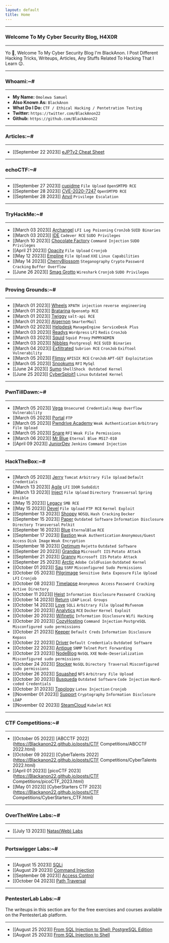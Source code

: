 ```yaml
---
layout: default
title: Home
---
```


* * *
### Welcome To My Cyber Security Blog, H4X0R
* * *

Yo 👋, Welcome To My Cyber Security Blog I'm BlackAnon. I Post Different Hacking Tricks, Writeups, Articles, Any Stuffs Related To Hacking That I Learn 😉. 

* * *
### Whoami:~#
* * *

- **My Name:**    `Omolewa Samuel`
- **Also Known As:** `BlackAnon`
- **What Do I Do:**  `CTF / Ethical Hacking / Pentetration Testing`
- **Twitter:** `https://twitter.com/BlackAnon22`
- **Github:** `https://github.com/BlackAnon22`

* * *
### **Articles:~#**
* * *

- [[September 22 2023]] [eJPTv2 Cheat Sheet](https://Blackanon22.github.io/posts/contents/eJPTv2.html)

* * *
### **echoCTF:~#**
* * *

- [[September 27 2023]] [cupidme](https://Blackanon22.github.io/posts/echoctf/cupidme.html) `File Upload` `OpenSMTPD RCE`
- [[September 28 2023]] [CVE-2020-7247](https://Blackanon22.github.io/posts/echoctf/CVE_2020_7247.html) `OpenSMTPD RCE`
- [[September 28 2023]] [Anvil](https://Blackanon22.github.io/posts/echoctf/anvil.html) `Privilege Escalation`


* * *
### **TryHackMe:~#**
* * *

- [[March 03 2023]] [Archangel](https://Blackanon22.github.io/posts/tryhackme/archangel.html) `LFI Log Poisoning` `CronJob` `SUID Binaries`
- [[March 03 2023]] [IDE](https://Blackanon22.github.io/posts/tryhackme/ide.html) `Cadever RCE` `SUDO Privileges`
- [[March 10 2023]] [Chocolate Factory](https://Blackanon22.github.io/posts/tryhackme/chocolate_factory.html) `Command Injection` `SUDO Privileges`
- [[April 21 2023]] [Opacity](https://Blackanon22.github.io/posts/tryhackme/opacity.html) `File Upload` `Cronjob`
- [[May 12 2023]] [Empline](https://Blackanon22.github.io/posts/tryhackme/empline.html) `File Upload` `XXE` `Linux Capabilities`
- [[May 14 2023]] [CherryBlossom](https://Blackanon22.github.io/posts/tryhackme/cherry_blossom.html) `Steganography` `Crypto` `Password Cracking` `Buffer Overflow`
- [[June 26 2023]] [Smag Grotto](https://Blackanon22.github.io/posts/tryhackme/smag_grotto.html) `Wireshark` `Cronjob`  `SUDO Privileges`

* * *
### **Proving Grounds:~#**
* * *
- [[March 01 2023]] [Wheels](https://Blackanon22.github.io/posts/proving_grounds/wheels.html) `XPATH injection` `reverse engineering`
- [[March 01 2023]] [Bratarina](https://Blackanon22.github.io/posts/proving_grounds/bratarina.html) `Opensmtp RCE`
- [[March 01 2023]] [Twiggy](https://Blackanon22.github.io/posts/proving_grounds/twiggy.html) `salt-api RCE`
- [[March 01 2023]] [Algernon](https://Blackanon22.github.io/posts/proving_grounds/algernon.html) `SmarterMail`
- [[March 02 2023]] [Helpdesk](https://Blackanon22.github.io/posts/proving_grounds/helpdesk.html) `ManageEngine ServiceDesk Plus`
- [[March 03 2023]] [Readys](https://Blackanon22.github.io/posts/proving_grounds/readys.html) `Wordpress` `LFI` `Redis` `CronJob`
- [[March 03 2023]] [Squid](https://Blackanon22.github.io/posts/proving_grounds/squid.html) `Squid Proxy` `PHPMYADMIN`
- [[March 03 2023]] [Nibbles](https://Blackanon22.github.io/posts/proving_grounds/nibbles.html) `Postgresql RCE` `SUID Binaries`
- [[March 04 2023]] [Exfiltrated](https://Blackanon22.github.io/posts/proving_grounds/exfiltrated.html) `Subrion RCE` `CronJob` `Exiftool Vulnerability`
- [[March 05 2023]] [Flimsy](https://Blackanon22.github.io/posts/proving_grounds/flimsy.html) `APISIX RCE` `CronJob` `APT-GET Exploitation`
- [[March 05 2023]] [Snookums](https://Blackanon22.github.io/posts/proving_grounds/snookums.html) `RFI` `MySql`
- [[June 24 2023]] [Sumo](https://Blackanon22.github.io/posts/proving_grounds/sumo.html) `ShellShock ` `Outdated Kernel`
- [[June 25 2023]] [CyberSploit1](https://Blackanon22.github.io/posts/proving_grounds/CyberSploit1.html) `Linux` `Outdated Kernel`

* * *
### **PwnTillDawn:~#**
* * *

- [[March 05 2023]] [Vega](https://Blackanon22.github.io/posts/pwntilldawn/vega.html) `Unsecured Credentials` `Heap Overflow Vulnerability`
-  [[March 05 2023]] [Portal](https://Blackanon22.github.io/posts/pwntilldawn/portal.html) `FTP`
-  [[March 05 2023]] [Pwndrive Academy](https://Blackanon22.github.io/posts/pwntilldawn/Pwndrive_Academy.html) `Weak Authentication` `Arbitrary File Upload`
-  [[March 05 2023]] [Snare](https://Blackanon22.github.io/posts/pwntilldawn/snare.html) `RFI` `Weak File Permissions`
-  [[March 06 2023]] [Mr Blue](https://Blackanon22.github.io/posts/pwntilldawn/mr_blue.html) `Eternal Blue MS17-010`
-  [[April 09 2023]] [JuniorDev](https://Blackanon22.github.io/posts/pwntilldawn/junior_dev.html) `Jenkins`  `Command Injection`

* * *
### **HackTheBox:~#**
* * *

- [[March 05 2023]] [Jerry](https://Blackanon22.github.io/posts/hackthebox/jerry.html) `Tomcat` `Arbitrary File Upload` `Default Credentials`
- [[March 13 2023]] [Agile](https://Blackanon22.github.io/posts/hackthebox/agile.html) `LFI` `IDOR` `SudoEdit`
- [[March 13 2023]] [Inject](https://Blackanon22.github.io/posts/hackthebox/inject.html) `File Upload` `Directory Transversal` `Spring` `Ansible`
- [[May 15 2023]] [Legacy](https://Blackanon22.github.io/posts/hackthebox/legacy.html) `SMB RCE`
- [[May 15 2023]] [Devel](https://Blackanon22.github.io/posts/hackthebox/devel.html) `File Upload` `FTP RCE` `Kernel Exploit`
- [[September 13 2023]] [Shoppy](https://Blackanon22.github.io/posts/hackthebox/shoppy.html) `NOSQL` `Hash Cracking` `Docker`
- [[September 15 2023]] [Paper](https://Blackanon22.github.io/posts/hackthebox/paper.html) `Outdated Software` `Information Disclosure` `Directory Transversal` `Polkit`
- [[September 16 2023]] [Blue](https://Blackanon22.github.io/posts/hackthebox/blue.html) `EternalBlue` `RCE`
- [[September 17 2023]] [Bastion](https://Blackanon22.github.io/posts/hackthebox/bastion.html) `Weak Authentication` `Anonymous/Guest Access` `Disk Image`  `Weak Encryption`
- [[September 18 2023]] [Optimum](https://Blackanon22.github.io/posts/hackthebox/optimum.html) `Rejetto` `Outdated Software`
- [[September 20 2023]] [Grandpa](https://Blackanon22.github.io/posts/hackthebox/grandpa.html) `Microsoft IIS` `Potato Attack`
- [[September 21 2023]] [Granny](https://Blackanon22.github.io/posts/hackthebox/granny.html) `Microsoft IIS` `Potato Attack`
- [[September 25 2023]] [Arctic](https://Blackanon22.github.io/posts/hackthebox/arctic.html) `Adobe ColdFusion` `Outdated Kernel`
- [[October 01 2023]] [Sau](https://Blackanon22.github.io/posts/hackthebox/sau.html) `SSRF` `Misconfigured Sudo Permissions`
- [[October 05 2023]] [Pilgrimage](https://Blackanon22.github.io/posts/hackthebox/pilgrimage.html) `Sensitive Data Exposure` `File Upload` `LFI` `Cronjob`
- [[October 08 2023]] [Timelapse](https://Blackanon22.github.io/posts/hackthebox/timelapse.html) `Anonymous Access` `Password Cracking` `Active Directory`
- [[October 11 2023]] [Heist](https://Blackanon22.github.io/posts/hackthebox/heist.html) `Information Disclosure` `Password Cracking`
- [[October 14 2023]] [Return](https://Blackanon22.github.io/posts/hackthebox/return.html) `LDAP` `Local Groups`
- [[October 14 2023]] [Love](https://Blackanon22.github.io/posts/hackthebox/love.html) `SQLi` `Arbitrary File Upload` `Msfvenom`
- [[October 20 2023]] [Analytics](https://Blackanon22.github.io/posts/hackthebox/analytics.html) `RCE` `Docker` `Kernel Exploit`
- [[October 20 2023]] [Wifinetic](https://Blackanon22.github.io/posts/hackthebox/wifinetic.html) `Information Disclosure` `Wifi Hacking`
- [[October 20 2023]] [CozyHosting](https://Blackanon22.github.io/posts/hackthebox/cozyhosting.html) `Command Injection` `PostgreSQL` `Misconfigured sudo permissions`
- [[October 21 2023]] [Keeper](https://Blackanon22.github.io/posts/hackthebox/keeper.html) `Default Creds` `Information Disclosure` `Kepass`
- [[October 22 2023]] [Driver](https://Blackanon22.github.io/posts/hackthebox/driver.html) `Default Credentials` `Outdated Software`
- [[October 22 2023]] [Antique](https://Blackanon22.github.io/posts/hackthebox/antique.html) `SNMP` `Telnet` `Port Forwarding`
- [[October 23 2023]] [NodeBlog](https://Blackanon22.github.io/posts/hackthebox/nodeblog.html) `NoSQL` `XXE` `Node-Deserialization` `Misconfigured sudo permissions`
- [[October 24 2023]] [Stocker](https://Blackanon22.github.io/posts/hackthebox/stocker.html) `NoSQL` `Directory Traversal` `Misconfigured sudo permissions`
- [[October 26 2023]] [Squashed](https://Blackanon22.github.io/posts/hackthebox/squashed.html) `NFS` `Arbitrary File Upload` 
- [[October 30 2023]] [Busqueda](https://Blackanon22.github.io/posts/hackthebox/busqueda.html) `Outdated Software` `Code Injection` `Hard-coded Credentials`
- [[October 31 2023]] [Topology](https://Blackanon22.github.io/posts/hackthebox/topology.html) `Latex Injection` `Cronjob`
- [[November 01 2023]] [Support](https://Blackanon22.github.io/posts/hackthebox/support.html) `Cryptography` `Information Disclosure` `LDAP`
- [[November 02 2023]] [SteamCloud](https://Blackanon22.github.io/posts/hackthebox/steamcloud.html) `Kubelet` `RCE`


* * *
### **CTF Competitions:~#**
* * *

- [[October 05 2022]] [ABCCTF 2022](https://Blackanon22.github.io/posts/CTF Competitions/ABCCTF 2022.html)
- [[October 09 2022]] [CyberTalents 2022](https://Blackanon22.github.io/posts/CTF Competitions/CyberTalents 2022.html)
- [[April 01 2023]] [picoCTF 2023](https://Blackanon22.github.io/posts/CTF Competitions/picoCTF_2023.html)
- [[May 01 2023]] [CyberStarters CTF 2023](https://Blackanon22.github.io/posts/CTF Competitions/CyberStarters_CTF.html)

* * *
### **OverTheWire Labs:~#**
* * *

- [[July 13 2023]] [Natas(Web) Labs](https://Blackanon22.github.io/posts/OverTheWire_Labs/natas.html)

* * *
### **Portswigger Labs:~#**
* * *

- [[August 15 2023]] [SQLi](https://Blackanon22.github.io/posts/Portswigger/SQLi.html)
- [[August 29 2023]] [Command Injection](https://Blackanon22.github.io/posts/Portswigger/command_injection.html)
- [[September 08 2023]] [Access Control](https://Blackanon22.github.io/posts/Portswigger/access_control.html)
- [[October 04 2023]] [Path Traversal](https://Blackanon22.github.io/posts/Portswigger/path_traversal.html)


* * *
### **PentesterLab Labs:~#**

The writeups in this section are for the free exercises and courses available on the PentesterLab platform.
* * *

- [[August 25 2023]] [From SQL Injection to Shell: PostgreSQL Edition](https://Blackanon22.github.io/posts/PentesterLab_Labs/From_SQL_Injection_to_Shell_PostgreSQL_edition.html)
- [[August 25 2023]] [From SQL Injection to Shell](https://Blackanon22.github.io/posts/PentesterLab_Labs/From_SQL_Injection_to_Shell.html)

